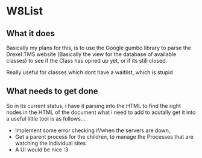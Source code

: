# W8List

What it does
-----------

  Basically my plans for this, is to use the Google gumbo library to parse the Drexel TMS website (Basically the view 
  for the database of available classes) to see if the Class has opned up yet, or if its still closed. 
  
  Really useful for classes which dont have a waitlist, which is stupid
  
  
What needs to get done
---------------------

  So in its current status, i have it parsing into the HTML to find the right nodes in the HTML of the document
  what i need to add to acutally get it into a useful little tool is as follows...
  * Implement some error checking if/when the servers are down,
  * Get a parent process for the children, to manage the Processes that are watching the individual sites
  * A UI would be nice :3
